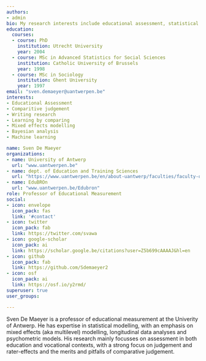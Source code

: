 ```yaml
---
authors:
- admin
bio: My research interests include educational assessment, statistical analyses and research methodology.
education:
  courses:
  - course: PhD
    institution: Utrecht University
    year: 2004
  - course: MSc in Advanced Statistics for Social Sciences
    institution: Catholic University of Brussels
    year: 1998
  - course: MSc in Sociology
    institution: Ghent University
    year: 1997
email: "sven.demaeyer@uantwerpen.be"
interests:
- Educational Assessment
- Comparitive judgement
- Writing research
- Learning by comparing
- Mixed effects modelling
- Bayesian analysis
- Machine learning

name: Sven De Maeyer
organizations:
- name: University of Antwerp
  url: "www.uantwerpen.be"
- name: dept. of Education and Training Sciences
  url: "https://www.uantwerpen.be/en/about-uantwerp/faculties/faculty-of-social-sciences/organisation/departments/training-and-education/"
- name: EduBROn
  url: "www.uantwerpen.be/Edubron"
role: Professor of Educational Measurement
social:
- icon: envelope
  icon_pack: fas
  link: '#contact'
- icon: twitter
  icon_pack: fab
  link: https://twitter.com/svawa
- icon: google-scholar
  icon_pack: ai
  link: https://scholar.google.be/citations?user=Z5b699cAAAAJ&hl=en
- icon: github
  icon_pack: fab
  link: https://github.com/Sdemaeyer2
- icon: osf
  icon_pack: ai
  link: https://osf.io/y2rmd/
superuser: true
user_groups:

---
```


Sven De Maeyer is a professor of educational measurement at the Univerity of Antwerp. He has expertise in statistical modelling, with an emphasis on mixed effects (aka multilevel) modelling, longitudinal data analyses and psychometric models. His research mainly focusses on assessment in both education and vocational contexts, with a strong focus on judgement and rater-effects and the merits and pitfalls of comparative judgement. 
